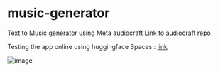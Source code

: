 # music-generator
Text to Music generator using Meta audiocraft [Link to audiocraft repo](https://github.com/facebookresearch/audiocraft)

Testing the app online using huggingface Spaces : [link](https://huggingface.co/spaces/Micklew/music-generator)

![image](https://github.com/LPK99/music-generator/assets/13818447/0fa6efab-3c17-4fad-80e5-57bb0f6b59f6)

